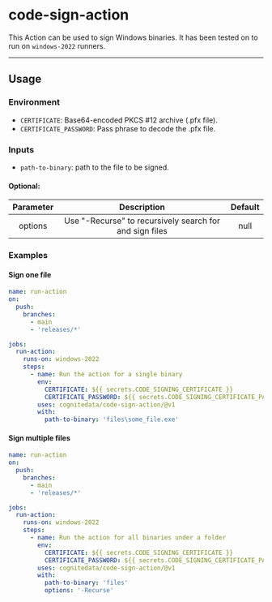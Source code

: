 # code-sign-action

This Action can be used to sign Windows binaries. It has been tested on to run on `windows-2022` runners.

------------

## Usage

### Environment

- `CERTIFICATE`: Base64-encoded PKCS #12 archive (.pfx file).
- `CERTIFICATE_PASSWORD`: Pass phrase to decode the .pfx file.

### Inputs

- `path-to-binary`: path to the file to be signed.

#### Optional:
|  Parameter   |                                         Description                                          |      Default       |
| :----------: | :------------------------------------------------------------------------------------------: | :----------------: |
|   options    |                   Use "-Recurse" to recursively search for and sign files                    |        null        |

### Examples

#### Sign one file

```yaml
name: run-action
on:
  push:
    branches:
      - main
      - 'releases/*'

jobs:
  run-action:
    runs-on: windows-2022
    steps:
      - name: Run the action for a single binary
        env:
          CERTIFICATE: ${{ secrets.CODE_SIGNING_CERTIFICATE }}
          CERTIFICATE_PASSWORD: ${{ secrets.CODE_SIGNING_CERTIFICATE_PASSWORD }}
        uses: cognitedata/code-sign-action/@v1
        with:
          path-to-binary: 'files\some_file.exe'
```

#### Sign multiple files

```yaml
name: run-action
on:
  push:
    branches:
      - main
      - 'releases/*'

jobs:
  run-action:
    runs-on: windows-2022
    steps:
      - name: Run the action for all binaries under a folder
        env:
          CERTIFICATE: ${{ secrets.CODE_SIGNING_CERTIFICATE }}
          CERTIFICATE_PASSWORD: ${{ secrets.CODE_SIGNING_CERTIFICATE_PASSWORD }}
        uses: cognitedata/code-sign-action/@v1
        with:
          path-to-binary: 'files'
          options: '-Recurse'
```

